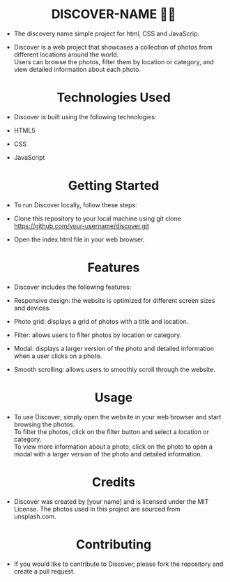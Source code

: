 <h1 align="center"> DISCOVER-NAME 👩‍💻</h1>

- The discovery name simple project for html, CSS and JavaScrip.<br>

- Discover is a web project that showcases a collection of photos from different locations around the world.<br> Users can browse the photos, filter them by location or category, and view detailed information about each photo.<br>

<h1 align="center">Technologies Used</h1>

- Discover is built using the following technologies:

- HTML5 <br>

- CSS<br>

- JavaScript<br>
<h1 align="center">Getting Started</h1>

- To run Discover locally, follow these steps:<br>

- Clone this repository to your local machine using git clone https://github.com/your-username/discover.git<br>

- Open the index.html file in your web browser.<br>
<h1 align="center">Features</h1>

- Discover includes the following features:<br>

- Responsive design: the website is optimized for different screen sizes and devices.<br>

- Photo grid: displays a grid of photos with a title and location.<br>

- Filter: allows users to filter photos by location or category.<br>

- Modal: displays a larger version of the photo and detailed information when a user clicks on a photo.<br>

- Smooth scrolling: allows users to smoothly scroll through the website.<br>
<h1 align="center">Usage</h1>

- To use Discover, simply open the website in your web browser and start browsing the photos. <br>To filter the photos, click on the filter button and select a location or category.<br> To view more information about a photo, click on the photo to open a modal with a larger version of the photo and detailed information.<br>

<h1 align="center">Credits</h1>

- Discover was created by [your name] and is licensed under the MIT License. The photos used in this project are sourced from unsplash.com.

<h1 align="center">Contributing</h1>

- If you would like to contribute to Discover, please fork the repository and create a pull request.



